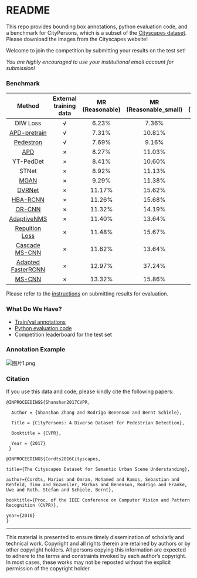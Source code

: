 # README #

This repo provides bounding box annotations, python evaluation code, and a benchmark for CityPersons, which is a subset of the [Cityscapes dataset](https://www.cityscapes-dataset.com/).
Please download the images from the Cityscapes website!

Welcome to join the competition by submitting your results on the test set!

*You are highly encouraged to use your institutional email account for submission!*

### Benchmark ###

|         Method         | External   training data | MR (Reasonable) | MR (Reasonable_small) | MR (Reasonable_occ=heavy) | MR (All) |
|:----------------------:|:----------------------:|:---------------:|:---------------------:|:-------------------------:|:--------:|
| DIW Loss |  √ |      6.23%     |         7.36%        |           28.37%          |  26.45%  |
| [APD-pretrain](https://arxiv.org/abs/1910.09188) |  √ |      7.31%     |         10.81%        |           28.07%          |  32.71%  |
| [Pedestron](https://arxiv.org/abs/2003.08799) |  √ |      7.69%     |         9.16%        |           27.08%          |  28.33%  |
| [APD](https://arxiv.org/abs/1910.09188) |  ×  |      8.27%     |         11.03%        |           35.45%          |  35.65%  |
| YT-PedDet |  ×  |      8.41%     |         10.60%        |           37.88%          |  37.22%  |
| STNet |  ×  |      8.92%     |         11.13%        |           34.31%          |  29.54%  |
| [MGAN](https://arxiv.org/abs/1910.06160) |  ×  |      9.29%     |         11.38%        |           40.97%          |  38.86%  |
| [DVRNet](https://ieeexplore.ieee.org/abstract/document/9304883) |  ×  |      11.17%     |         15.62%        |           42.52%          |  40.99%  |
| [HBA-RCNN](https://arxiv.org/abs/1911.11985) |  ×  |      11.26%     |         15.68%        |           39.54%          |  38.77%  |
| [OR-CNN](https://arxiv.org/abs/1807.08407)     |  ×  |      11.32%     |         14.19%        |           51.43%          |  40.19%  |
| [AdaptiveNMS](http://openaccess.thecvf.com/content_CVPR_2019/papers/Liu_Adaptive_NMS_Refining_Pedestrian_Detection_in_a_Crowd_CVPR_2019_paper.pdf)     |  ×  |      11.40%     |         13.64%        |           46.99%          |  38.89%  |
| [Repultion Loss](http://arxiv.org/abs/1711.07752)     |  ×  |      11.48%     |         15.67%        |           52.59%          |  39.17%  |
| [Cascade MS-CNN](https://arxiv.org/abs/1906.09756)     |  ×  |      11.62%     |         13.64%        |           47.14%          |  37.63%  |
| [Adapted FasterRCNN](http://202.119.95.70/cache/12/03/openaccess.thecvf.com/f36bf52f1783160552c75ae3cd300e84/Zhang_CityPersons_A_Diverse_CVPR_2017_paper.pdf)  |  ×  |      12.97%     |         37.24%        |           50.47%          |  43.86%  |
| [MS-CNN](https://arxiv.org/abs/1607.07155)     |  ×  |      13.32%     |         15.86%        |           51.88%          |  39.94%  |

[comment]: <![leaderboard.png](https://bitbucket.org/repo/XXegAKG/images/1374766803-leaderboard.png)> 

Please refer to the [instructions](https://github.com/cvgroup-njust/CityPersons/tree/master/evaluation/?at=default) on submitting results for evaluation.

### What Do We Have? ###

* [Train/val annotations](https://github.com/cvgroup-njust/CityPersons/tree/master/annotations/?at=default)
* [Python evaluation code](https://github.com/cvgroup-njust/CityPersons/tree/master/evaluation/eval_script/?at=default)
* Competition leaderboard for the test set


### Annotation Example ###
![图片1.png](https://github.com/cvgroup-njust/CityPersons/blob/master/imgs/%E5%9B%BE%E7%89%871.png)

### Citation ###

If you use this data and code, please kindly cite the following papers:

```
@INPROCEEDINGS{Shanshan2017CVPR,

  Author = {Shanshan Zhang and Rodrigo Benenson and Bernt Schiele},

  Title = {CityPersons: A Diverse Dataset for Pedestrian Detection},

  Booktitle = {CVPR},

  Year = {2017}
 }

@INPROCEEDINGS{Cordts2016Cityscapes,

title={The Cityscapes Dataset for Semantic Urban Scene Understanding},

author={Cordts, Marius and Omran, Mohamed and Ramos, Sebastian and Rehfeld, Timo and Enzweiler, Markus and Benenson, Rodrigo and Franke, Uwe and Roth, Stefan and Schiele, Bernt},

booktitle={Proc. of the IEEE Conference on Computer Vision and Pattern Recognition (CVPR)},

year={2016}
}
```
---------------------------------------------------------------------------------------------------------------------
This material is presented to ensure timely dissemination of scholarly and technical work. Copyright and all rights therein are retained by authors or by other copyright holders. All persons copying this information are expected to adhere to the terms and constraints invoked by each author’s copyright. In most cases, these works may not be reposted without the explicit permission of the copyright holder.
